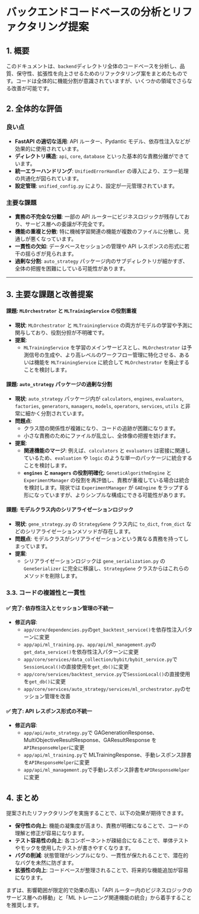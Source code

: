 # バックエンドコードベースの分析とリファクタリング提案

## 1. 概要

このドキュメントは、`backend`ディレクトリ全体のコードベースを分析し、品質、保守性、拡張性を向上させるためのリファクタリング案をまとめたものです。コードは全体的に機能分割が意識されていますが、いくつかの領域でさらなる改善が可能です。

## 2. 全体的な評価

### 良い点

- **FastAPI の適切な活用**: API ルーター、Pydantic モデル、依存性注入などが効果的に使用されています。
- **ディレクトリ構造**: `api`, `core`, `database` といった基本的な責務分離ができています。
- **統一エラーハンドリング**: `UnifiedErrorHandler` の導入により、エラー処理の共通化が図られています。
- **設定管理**: `unified_config.py` により、設定が一元管理されています。

### 主要な課題

- **責務の不完全な分離**: 一部の API ルーターにビジネスロジックが残存しており、サービス層への委譲が不完全です。
- **機能の重複と分散**: 特に機械学習関連の機能が複数のファイルに分散し、見通しが悪くなっています。
- **一貫性の欠如**: データベースセッションの管理や API レスポンスの形式に若干の揺らぎが見られます。
- **過剰な分割**: `auto_strategy` パッケージ内のサブディレクトリが細かすぎ、全体の把握を困難にしている可能性があります。

---

## 3. 主要な課題と改善提案

#### 課題: `MLOrchestrator` と `MLTrainingService` の役割重複

- **現状**: `MLOrchestrator` と `MLTrainingService` の両方がモデルの学習や予測に関与しており、役割分担が不明確です。
- **提案**:
  - `MLTrainingService` を学習のメインサービスとし、`MLOrchestrator` は予測信号の生成や、より高レベルのワークフロー管理に特化させる、あるいは機能を `MLTrainingService` に統合して `MLOrchestrator` を廃止することを検討します。

#### 課題: `auto_strategy` パッケージの過剰な分割

- **現状**: `auto_strategy` パッケージ内が `calculators`, `engines`, `evaluators`, `factories`, `generators`, `managers`, `models`, `operators`, `services`, `utils` と非常に細かく分割されています。
- **問題点**:
  - クラス間の関係性が複雑になり、コードの追跡が困難になります。
  - 小さな責務のためにファイルが乱立し、全体像の把握を妨げます。
- **提案**:
  - **関連機能のマージ**: 例えば、`calculators` と `evaluators` は密接に関連しているため、`evaluation` や `logic` のような単一のパッケージに統合することを検討します。
  - **`engines` と `managers` の役割明確化**: `GeneticAlgorithmEngine` と `ExperimentManager` の役割を再評価し、責務が重複している場合は統合を検討します。現状では `ExperimentManager` が `GAEngine` をラップする形になっていますが、よりシンプルな構成にできる可能性があります。

#### 課題: モデルクラス内のシリアライゼーションロジック

- **現状**: `gene_strategy.py` の `StrategyGene` クラス内に `to_dict`, `from_dict` などのシリアライゼーションメソッドが存在します。
- **問題点**: モデルクラスがシリアライゼーションという異なる責務を持ってしまっています。
- **提案**:
  - シリアライゼーションロジックは `gene_serialization.py` の `GeneSerializer` に完全に移譲し、`StrategyGene` クラスからはこれらのメソッドを削除します。

### 3.3. コードの複雑性と一貫性

#### ✅ 完了: 依存性注入とセッション管理の不統一

- **修正内容**:
  - `app/core/dependencies.py`の`get_backtest_service()`を依存性注入パターンに変更
  - `app/api/ml_training.py`、`app/api/ml_management.py`の`get_data_service()`を依存性注入パターンに変更
  - `app/core/services/data_collection/bybit/bybit_service.py`で`SessionLocal()`の直接使用を`get_db()`に変更
  - `app/core/services/backtest_service.py`で`SessionLocal()`の直接使用を`get_db()`に変更
  - `app/core/services/auto_strategy/services/ml_orchestrator.py`のセッション管理を改善

#### ✅ 完了: API レスポンス形式の不統一

- **修正内容**:
  - `app/api/auto_strategy.py`で GAGenerationResponse、MultiObjectiveResultResponse、GAResultResponse を`APIResponseHelper`に変更
  - `app/api/ml_training.py`で MLTrainingResponse、手動レスポンス辞書を`APIResponseHelper`に変更
  - `app/api/ml_management.py`で手動レスポンス辞書を`APIResponseHelper`に変更

## 4. まとめ

提案されたリファクタリングを実施することで、以下の効果が期待できます。

- **保守性の向上**: 機能の凝集度が高まり、責務が明確になることで、コードの理解と修正が容易になります。
- **テスト容易性の向上**: 各コンポーネントが疎結合になることで、単体テストやモックを使用したテストが書きやすくなります。
- **バグの削減**: 状態管理がシンプルになり、一貫性が保たれることで、潜在的なバグを未然に防ぎます。
- **拡張性の向上**: コードベースが整理されることで、将来的な機能追加が容易になります。

まずは、影響範囲が限定的で効果の高い「API ルーター内のビジネスロジックのサービス層への移動」と「ML トレーニング関連機能の統合」から着手することを推奨します。
